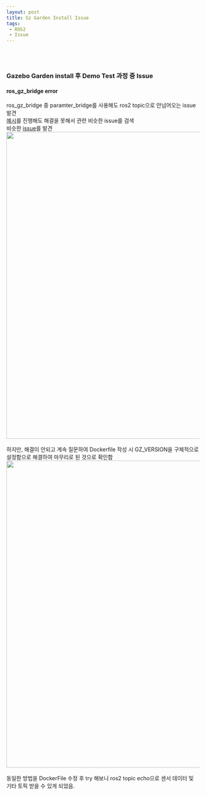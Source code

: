 ```yaml
---
layout: post
title: Gz Garden Install Issue  
tags: 
 - ROS2
 - Issue
---
```

<br/>
<br/>

### Gazebo Garden install 후 Demo Test 과정 중 Issue
#### ros_gz_bridge error
ros_gz_bridge 중 paramter_bridge를 사용해도 ros2 topic으로 안넘어오는 issue 발견  
[예시](https://index.ros.org/p/ros_gz_bridge/)를 진행해도 해결을 못해서 관련 비슷한 issue를 검색  
비슷한 [issue](https://github.com/gazebosim/ros_gz/issues/365)를 발견  
<img src=https://github.com/sitb157/sitb157.github.io/assets/108820413/c42cfc6f-3917-47e1-b666-27478a023f12 width="800px" hegith="400px"></img><br/><br/>
하지만, 해결이 안되고 계속 질문하여 Dockerfile 작성 시 GZ_VERSION을 구체적으로 설정함으로 해결하여 마무리로 된 것으로 확인함  
<img src=https://github.com/sitb157/sitb157.github.io/assets/108820413/4514ac9a-a82d-4b65-915c-d47f294b369e width="800px" hegith="400px"></img><br/><br/>
동일한 방법을 DockerFile 수정 후 try 해보니 ros2 topic echo으로 센서 데이터 및 기타 토픽 받을 수 있게 되었음.
